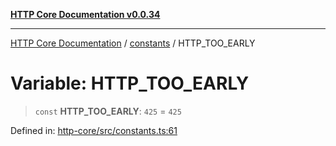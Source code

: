 [**HTTP Core Documentation v0.0.34**](../../README.md)

***

[HTTP Core Documentation](../../modules.md) / [constants](../README.md) / HTTP\_TOO\_EARLY

# Variable: HTTP\_TOO\_EARLY

> `const` **HTTP\_TOO\_EARLY**: `425` = `425`

Defined in: [http-core/src/constants.ts:61](https://github.com/stonemjs/http-core/blob/eaa01dbfed8a1d56fab239821e27802dd54ab017/src/constants.ts#L61)
